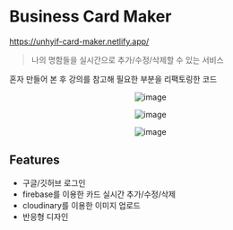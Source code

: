 # Business Card Maker
https://unhyif-card-maker.netlify.app/

> 나의 명함들을 실시간으로 추가/수정/삭제할 수 있는 서비스

혼자 만들어 본 후 강의를 참고해 필요한 부분을 리팩토링한 코드

<div align="center">

![image](https://user-images.githubusercontent.com/93528293/167928622-aea590ce-b11d-4e55-85b4-a44bb3306917.png)

![image](https://user-images.githubusercontent.com/93528293/167927909-f79baca2-39f7-414b-b2b0-a3d594d79fe9.png)

![image](https://user-images.githubusercontent.com/93528293/167928264-d8372016-8b0c-4975-9b49-ce3919840134.png)

</div>

## Features
- 구글/깃허브 로그인
- firebase를 이용한 카드 실시간 추가/수정/삭제
- cloudinary를 이용한 이미지 업로드
- 반응형 디자인
